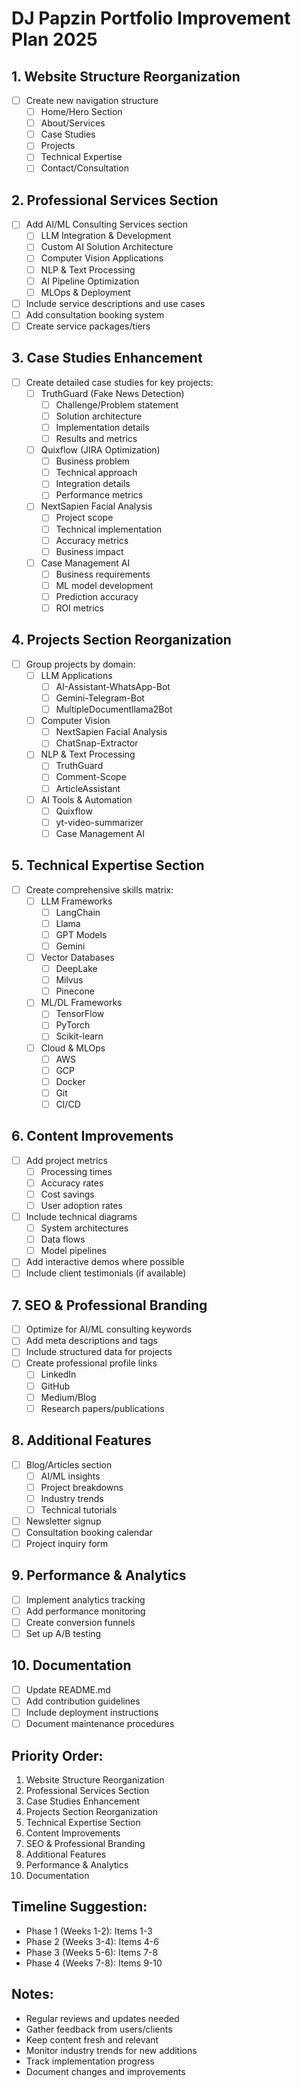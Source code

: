 # DJ Papzin Portfolio Improvement Plan 2025

## 1. Website Structure Reorganization
- [ ] Create new navigation structure
  - [ ] Home/Hero Section
  - [ ] About/Services
  - [ ] Case Studies
  - [ ] Projects
  - [ ] Technical Expertise
  - [ ] Contact/Consultation

## 2. Professional Services Section
- [ ] Add AI/ML Consulting Services section
  - [ ] LLM Integration & Development
  - [ ] Custom AI Solution Architecture
  - [ ] Computer Vision Applications
  - [ ] NLP & Text Processing
  - [ ] AI Pipeline Optimization
  - [ ] MLOps & Deployment
- [ ] Include service descriptions and use cases
- [ ] Add consultation booking system
- [ ] Create service packages/tiers

## 3. Case Studies Enhancement
- [ ] Create detailed case studies for key projects:
  - [ ] TruthGuard (Fake News Detection)
    - [ ] Challenge/Problem statement
    - [ ] Solution architecture
    - [ ] Implementation details
    - [ ] Results and metrics
  - [ ] Quixflow (JIRA Optimization)
    - [ ] Business problem
    - [ ] Technical approach
    - [ ] Integration details
    - [ ] Performance metrics
  - [ ] NextSapien Facial Analysis
    - [ ] Project scope
    - [ ] Technical implementation
    - [ ] Accuracy metrics
    - [ ] Business impact
  - [ ] Case Management AI
    - [ ] Business requirements
    - [ ] ML model development
    - [ ] Prediction accuracy
    - [ ] ROI metrics

## 4. Projects Section Reorganization
- [ ] Group projects by domain:
  - [ ] LLM Applications
    - [ ] AI-Assistant-WhatsApp-Bot
    - [ ] Gemini-Telegram-Bot
    - [ ] MultipleDocumentllama2Bot
  - [ ] Computer Vision
    - [ ] NextSapien Facial Analysis
    - [ ] ChatSnap-Extractor
  - [ ] NLP & Text Processing
    - [ ] TruthGuard
    - [ ] Comment-Scope
    - [ ] ArticleAssistant
  - [ ] AI Tools & Automation
    - [ ] Quixflow
    - [ ] yt-video-summarizer
    - [ ] Case Management AI

## 5. Technical Expertise Section
- [ ] Create comprehensive skills matrix:
  - [ ] LLM Frameworks
    - [ ] LangChain
    - [ ] Llama
    - [ ] GPT Models
    - [ ] Gemini
  - [ ] Vector Databases
    - [ ] DeepLake
    - [ ] Milvus
    - [ ] Pinecone
  - [ ] ML/DL Frameworks
    - [ ] TensorFlow
    - [ ] PyTorch
    - [ ] Scikit-learn
  - [ ] Cloud & MLOps
    - [ ] AWS
    - [ ] GCP
    - [ ] Docker
    - [ ] Git
    - [ ] CI/CD

## 6. Content Improvements
- [ ] Add project metrics
  - [ ] Processing times
  - [ ] Accuracy rates
  - [ ] Cost savings
  - [ ] User adoption rates
- [ ] Include technical diagrams
  - [ ] System architectures
  - [ ] Data flows
  - [ ] Model pipelines
- [ ] Add interactive demos where possible
- [ ] Include client testimonials (if available)

## 7. SEO & Professional Branding
- [ ] Optimize for AI/ML consulting keywords
- [ ] Add meta descriptions and tags
- [ ] Include structured data for projects
- [ ] Create professional profile links
  - [ ] LinkedIn
  - [ ] GitHub
  - [ ] Medium/Blog
  - [ ] Research papers/publications

## 8. Additional Features
- [ ] Blog/Articles section
  - [ ] AI/ML insights
  - [ ] Project breakdowns
  - [ ] Industry trends
  - [ ] Technical tutorials
- [ ] Newsletter signup
- [ ] Consultation booking calendar
- [ ] Project inquiry form

## 9. Performance & Analytics
- [ ] Implement analytics tracking
- [ ] Add performance monitoring
- [ ] Create conversion funnels
- [ ] Set up A/B testing

## 10. Documentation
- [ ] Update README.md
- [ ] Add contribution guidelines
- [ ] Include deployment instructions
- [ ] Document maintenance procedures

## Priority Order:
1. Website Structure Reorganization
2. Professional Services Section
3. Case Studies Enhancement
4. Projects Section Reorganization
5. Technical Expertise Section
6. Content Improvements
7. SEO & Professional Branding
8. Additional Features
9. Performance & Analytics
10. Documentation

## Timeline Suggestion:
- Phase 1 (Weeks 1-2): Items 1-3
- Phase 2 (Weeks 3-4): Items 4-6
- Phase 3 (Weeks 5-6): Items 7-8
- Phase 4 (Weeks 7-8): Items 9-10

## Notes:
- Regular reviews and updates needed
- Gather feedback from users/clients
- Keep content fresh and relevant
- Monitor industry trends for new additions
- Track implementation progress
- Document changes and improvements 